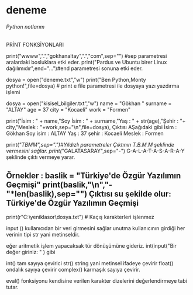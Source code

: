 # deneme
###### Python notlarım ####

PRİNT FONKSİYONLARI

print("wwww",".","gokhanaltay",".","com",sep="") #sep parametresi aralardaki bosluklara etki eder.
print("Pardus ve Ubuntu birer Linux dağılımıdır",end="...")#end parametresi sonuna etki eder.

dosya = open("deneme.txt","w")
print("Ben Python,Monty python!",file=dosya) # print e file parametresi ile dosyaya yazı yazdırma işlemi

dosya = open("kisisel_bilgiler.txt","w")
name = "Gökhan "
surname = "ALTAY"
age = 37
city = "Kocaeli"
work = "Formen"

print("İsim :  " + name,"Soy İsim :  " + surname,"Yaş :  " + str(age),"Şehir :  "+ city,"Meslek :  "+work,sep="\n",file=dosya),
Çıktısı AŞağıdaki gibi
İsim :  Gökhan 
Soy isim :  ALTAY
Yaş :  37
şehir :  Kocaeli
Meslek :  Formen

print(*"TBMM",sep=".")#Yıldızlı parametreler Çıktının T.B.M.M şeklinde vermesini sağlar.
print(*"GALATASARAY",sep="-")  G-A-L-A-T-A-S-A-R-A-Y şeklinde çıktı vermeye yarar.

Örnekler : 
baslik = "Türkiye'de Özgür Yazılımın Geçmişi"
print(baslik,"\n","-"*len(baslik),sep="")
Çıktısı  su şekilde olur:
Türkiye'de Özgür Yazılımın Geçmişi
----------------------------------
print(r"C:\yeniklasor\dosya.txt")  # Kaçış karakterleri işlenmez

input () kullanıcıdan bir veri girmesini sağlar unutma kullanıcının girdiği her verinin tipi str yani metinseldir.

eğer aritmetik işlem yapacaksak tür dönüşümüne gideriz. int(input("Bir değer giriniz: " ) gibi

int() tam sayıya çevirici 
str() string yani metinsel ifadeye çevirir
float() ondalık sayıya çevirir 
complex() karmaşık sayıya çevirir.

eval() fonksiyonu kendisine verilen karakter dizelerini değerlendirmeye tabi tutar.
